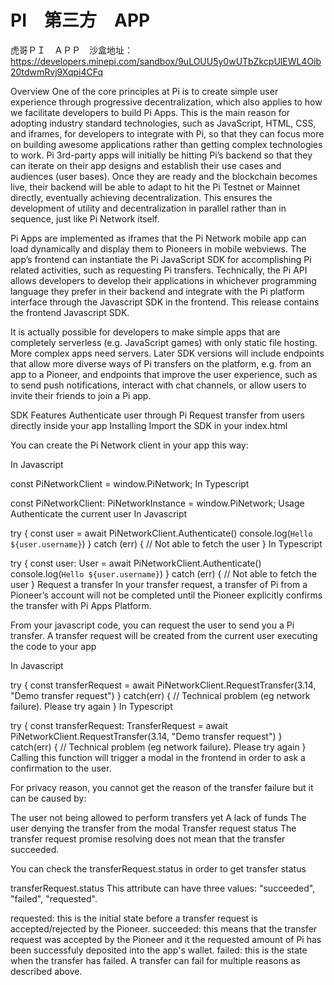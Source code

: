 # PI　第三方　APP

虎哥ＰＩ　ＡＰＰ　沙盒地址：https://developers.minepi.com/sandbox/9uLOUU5y0wUTbZkcpUlEWL4Oib20tdwmRvj9Xqpi4CFq

Overview
One of the core principles at Pi is to create simple user experience through progressive decentralization, which also applies to how we facilitate developers to build Pi Apps. This is the main reason for adopting industry standard technologies, such as JavaScript, HTML, CSS, and iframes, for developers to integrate with Pi, so that they can focus more on building awesome applications rather than getting complex technologies to work. Pi 3rd-party apps will initially be hitting Pi’s backend so that they can iterate on their app designs and establish their use cases and audiences (user bases). Once they are ready and the blockchain becomes live, their backend will be able to adapt to hit the Pi Testnet or Mainnet directly, eventually achieving decentralization. This ensures the development of utility and decentralization in parallel rather than in sequence, just like Pi Network itself.

Pi Apps are implemented as iframes that the Pi Network mobile app can load dynamically and display them to Pioneers in mobile webviews. The app’s frontend can instantiate the Pi JavaScript SDK for accomplishing Pi related activities, such as requesting Pi transfers. Technically, the Pi API allows developers to develop their applications in whichever programming language they prefer in their backend and integrate with the Pi platform interface through the Javascript SDK in the frontend. This release contains the frontend Javascript SDK.

It is actually possible for developers to make simple apps that are completely serverless (e.g. JavaScript games) with only static file hosting. More complex apps need servers. Later SDK versions will include endpoints that allow more diverse ways of Pi transfers on the platform, e.g. from an app to a Pioneer, and endpoints that improve the user experience, such as to send push notifications, interact with chat channels, or allow users to invite their friends to join a Pi app.

SDK Features
Authenticate user through Pi
Request transfer from users directly inside your app
Installing
Import the SDK in your index.html

<script src="https://downloads.minepi.com/sdk/v1/prod.js"></script>
You can create the Pi Network client in your app this way: <br/>

In Javascript

const PiNetworkClient = window.PiNetwork;
In Typescript

const PiNetworkClient: PiNetworkInstance = window.PiNetwork;
Usage
Authenticate the current user
In Javascript

try {
  const user = await PiNetworkClient.Authenticate()
  console.log(`Hello ${user.username}`)
} catch (err) {
  // Not able to fetch the user
}
In Typescript

try {
  const user: User = await PiNetworkClient.Authenticate()
  console.log(`Hello ${user.username}`)
} catch (err) {
  // Not able to fetch the user
}
Request a transfer
In your transfer request, a transfer of Pi from a Pioneer’s account will not be completed until the Pioneer explicitly confirms the transfer with Pi Apps Platform.

From your javascript code, you can request the user to send you a Pi transfer. A transfer request will be created from the current user executing the code to your app

In Javascript

try {
  const transferRequest = await PiNetworkClient.RequestTransfer(3.14, "Demo transfer request")
} catch(err) {
  // Technical problem (eg network failure). Please try again
}
In Typescript

try {
  const transferRequest: TransferRequest = await PiNetworkClient.RequestTransfer(3.14, "Demo transfer request")
} catch(err) {
  // Technical problem (eg network failure). Please try again
}
Calling this function will trigger a modal in the frontend in order to ask a confirmation to the user.

For privacy reason, you cannot get the reason of the transfer failure but it can be caused by:

The user not being allowed to perform transfers yet
A lack of funds
The user denying the transfer from the modal
Transfer request status
The transfer request promise resolving does not mean that the transfer succeeded.

You can check the transferRequest.status in order to get transfer status

transferRequest.status
This attribute can have three values: "succeeded", "failed", "requested".

requested: this is the initial state before a transfer request is accepted/rejected by the Pioneer.
succeeded: this means that the transfer request was accepted by the Pioneer and it the requested amount of Pi has been successfuly deposited into the app's wallet.
failed: this is the state when the transfer has failed. A transfer can fail for multiple reasons as described above.

